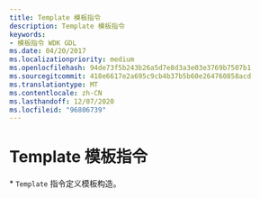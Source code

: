 ```yaml
---
title: Template 模板指令
description: Template 模板指令
keywords:
- 模板指令 WDK GDL
ms.date: 04/20/2017
ms.localizationpriority: medium
ms.openlocfilehash: 94de73f5b243b26a5d7e8d3a3e03e3769b7507b1
ms.sourcegitcommit: 418e6617e2a695c9cb4b37b5b60e264760858acd
ms.translationtype: MT
ms.contentlocale: zh-CN
ms.lasthandoff: 12/07/2020
ms.locfileid: "96806739"
---
```

# <a name="template-template-directive"></a>Template 模板指令


\* `Template` 指令定义模板构造。

 

 




